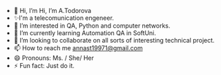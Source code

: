 - 👋 Hi, I’m  Hi, I’m A.Todorova
- ✨I'm a telecomunication engeneer.
- 👀 I’m interested in QA, Python and computer networks.
- 🌱 I’m currently learning Automation QA in SoftUni.
- 💞️ I’m looking to collaborate on all sorts of interesting technical project.
- 📫 How to reach me annast19971@gmail.com
- 😄 Pronouns: Ms. / She/ Her
- ⚡ Fun fact: Just do it.


<!---
annastt/annastt is a ✨ special  repository because its `README.md` (this file) appears on your GitHub profile.
You can click the Preview link to take a look at your changes.
--->
